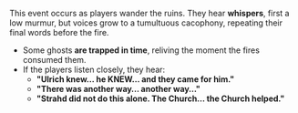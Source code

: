 This event occurs as players wander the ruins. They hear **whispers**, first a low murmur, but voices grow to a tumultuous cacophony, repeating their final words before the fire.
- Some ghosts **are trapped in time**, reliving the moment the fires consumed them.
- If the players listen closely, they hear:
    - **"Ulrich knew… he KNEW… and they came for him."**
    - **"There was another way… another way…"**
    - **"Strahd did not do this alone. The Church… the Church helped."**
